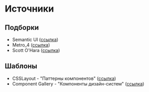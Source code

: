 # Источники

## Подборки
- Semantic UI ([ссылка](https://semantic-ui.com/introduction/getting-started.html))
- Metro_4 ([ссылка](https://metroui.org.ua/))
- Scott O'Hara ([ссылка](https://github.com/scottaohara))

## Шаблоны
- CSSLayout - "Паттерны компонентов" ([ссылка](https://csslayout.io/))
- Component Gallery - "Компоненты дизайн-систем" ([ссылка](https://component.gallery/))